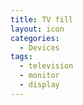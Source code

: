 ```yaml
---
title: TV fill
layout: icon
categories:
  - Devices
tags:
  - television
  - monitor
  - display
---
```

